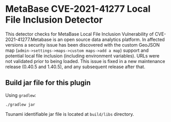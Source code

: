 # MetaBase CVE-2021-41277 Local File Inclusion Detector

This detector checks for MetaBase Local File Inclusion Vulnerability of CVE-2021-41277.Metabase is 
an open source data analytics platform. In affected versions a security issue has been discovered 
with the custom GeoJSON map (`admin->settings->maps->custom maps->add a map`) support and potential 
local file inclusion (including environment variables). URLs were not validated prior to being 
loaded. This issue is fixed in a new maintenance release (0.40.5 and 1.40.5), and any subsequent 
release after that.

## Build jar file for this plugin

Using `gradlew`:

```shell
./gradlew jar
```

Tsunami identifiable jar file is located at `build/libs` directory.
